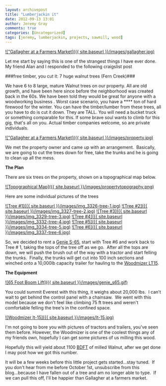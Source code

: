 ```yaml
---
layout: archivepost
title: "Lumberjackin it"
date: 2012-09-13 13:01
author: Jeremy Gray
comments: true
categories: [Uncategorized]
tags: [jeremy, lumberjackin, projects, sawmill, wood]
---
```


<a href="{{ site.baseurl }}/images/gallagher.jpg">!["Gallagher at a Farmers Market]({{ site.baseurl }}/images/gallagher.jpg)</a>


Let me start by saying this is one of the strangest things I have ever done.
My friend Alan and I responded to the following craigslist post

###free timber, you cut it: 7 huge walnut trees (Fern Creek)###

We have 6 to 8 large, mature Walnut trees on our property. All are old growth, and have been here since before the neighborhood was created back in the 60s. We have been told they would be great for anyone with a woodworking business . Worst case scenario, you have a **** ton of hard firewood for the winter. You can have the timber/lumber from these trees, all you have to do is cut it down. They are TALL. You will need a bucket truck or something comparable for this. If some brave soul wants to climb for this gig, that's all on you. Actual timber companies welcome, so are private individuals.


<a href="{{ site.baseurl }}/images/property.jpg">!["Gallagher at a Farmers Market]({{ site.baseurl }}/images/property.jpg)</a>

We met the property owner and came up with an arrangement.  Basically, we are going to cut the trees down for free, take the trunks and he is going to clean up all the mess.

**The Plan**

There are six trees on the property, shown on a topographical map below.

<a href="{{ site.baseurl }}/images/propertytopography.png">![Topographical Map]({{ site.baseurl }}/images/propertytopography.png)</a>

Here are some individual pictures of the trees

<a href="{{ site.baseurl }}/images/img_3326-tree-1.jpg">![Tree #1]({{ site.baseurl }}/images/img_3326-tree-1.jpg)</a>
<a href="{{ site.baseurl }}/images/img_3327-tree-2.jpg">![Tree #2]({{ site.baseurl }}/images/img_3327-tree-2.jpg)</a>
<a href="{{ site.baseurl }}/images/img_3329-tree-3.jpg">![Tree #3]({{ site.baseurl }}/images/img_3329-tree-3.jpg)</a>
<a href="{{ site.baseurl }}/images/img_3332-tree-4.jpg">![Tree #4]({{ site.baseurl }}/images/img_3332-tree-4.jpg)</a>
<a href="{{ site.baseurl }}/images/img_3334-tree-5.jpg">![Tree #5]({{ site.baseurl }}/images/img_3334-tree-5.jpg)</a>
<a href="{{ site.baseurl }}/images/img_3337-tree-6.jpg">![Tree #6]({{ site.baseurl }}/images/img_3337-tree-6.jpg)</a>

So, we decided to rent a [Genie S-65](http://www.google.com/url?sa=t&amp;rct=j&amp;q=&amp;esrc=s&amp;source=web&amp;cd=1&amp;ved=0CB8QFjAA&amp;url=http%3A%2F%2Fwww.genielift.com%2Fen%2Fproducts%2Fnew-equipment%2Fboom-lifts%2Ftelescopic-booms%2Fs60x-s65%2Findex.htm&amp;ei=HAxSUN-JG4um8ASP_IHoDA&amp;usg=AFQjCNH1Ehl-Gkxa5ZRdlXmMKFSeb7id9g&amp;sig2=nzM0FxhSAnYVuI2luxEkjQ), start with Tree #6 and work back to Tree # 1, taking the tops of the tree off as we go.  After all the tops are down, we will push the brush out of the way with a tractor and start felling the trunks.  Finally, the trunks will get cut into 100 inch sections and winched onto a 10,000lb capacity trailer for hauling to the [Woodmizer LT15](http://www.google.com/url?sa=t&amp;rct=j&amp;q=&amp;esrc=s&amp;source=web&amp;cd=1&amp;cad=rja&amp;ved=0CCoQFjAA&amp;url=http%3A%2F%2Fwww.woodmizer.com%2Fus%2FPortableEquipment%2FManualSawmills%2FLT15Sawmill.aspx&amp;ei=tAxSUP2-JYf88QSn04HoDg&amp;usg=AFQjCNEFKiBSyEtPby5RBi0g1UWXPmxZOA&amp;sig2=fAIx088U3hHXP0bKL83fhA).

**The Equipment**

<a href="{{ site.baseurl }}/images/genie_s65.gif">![65 Foot Boom Lift]({{ site.baseurl }}/images/genie_s65.gif)</a>

You could summit Everest with this thing, it weighs about 20,000 lbs.  I can't wait to get behind the control panel with a chainsaw.  We went with this model because we don't feel like climbing 75 ft trees and weren't comfortable felling the tree's in the confined space.

<a href="{{ site.baseurl }}/images/lt-15.jpg">![Woodmizer lt-15]({{ site.baseurl }}/images/lt-15.jpg)</a>


I'm not going to bore you with pictures of tractors and trailers, you've seen them before. However, the Woodmizer is one of the coolest things any of my friends own, hopefully I can get some pictures of us milling this wood.

Hopefully this will yield about 1100 [BDFT](http://en.wikipedia.org/wiki/Board_foot) of milled Walnut, after we get done I may post how we got this number.

It will be a few weeks before this little project gets started...stay tuned.  If you don't hear from me before October 1st, unsubscribe from this blog...because I have fallen out of a tree and am no longer able to type.  If we can pull this off, I'll be happier than Gallagher at a farmers market.


